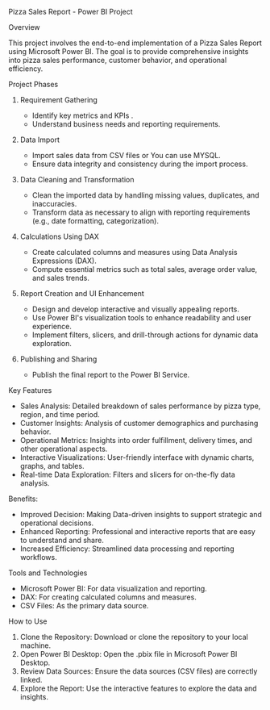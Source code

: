 Pizza Sales Report - Power BI Project

Overview

This project involves the end-to-end implementation of a Pizza Sales Report using Microsoft Power BI. The goal is to provide comprehensive insights into pizza sales performance, customer behavior, and operational efficiency.

Project Phases

1. Requirement Gathering
   - Identify key metrics and KPIs .
   - Understand business needs and reporting requirements.

2. Data Import
   - Import sales data from CSV files or You can use MYSQL.
   - Ensure data integrity and consistency during the import process.

3. Data Cleaning and Transformation
   - Clean the imported data by handling missing values, duplicates, and inaccuracies.
   - Transform data as necessary to align with reporting requirements (e.g., date formatting, categorization).

4. Calculations Using DAX
   - Create calculated columns and measures using Data Analysis Expressions (DAX).
   - Compute essential metrics such as total sales, average order value, and sales trends.

5. Report Creation and UI Enhancement
   - Design and develop interactive and visually appealing reports.
   - Use Power BI's visualization tools to enhance readability and user experience.
   - Implement filters, slicers, and drill-through actions for dynamic data exploration.

6. Publishing and Sharing
   - Publish the final report to the Power BI Service.
     
Key Features

- Sales Analysis: Detailed breakdown of sales performance by pizza type, region, and time period.
- Customer Insights: Analysis of customer demographics and purchasing behavior.
- Operational Metrics: Insights into order fulfillment, delivery times, and other operational aspects.
- Interactive Visualizations: User-friendly interface with dynamic charts, graphs, and tables.
- Real-time Data Exploration: Filters and slicers for on-the-fly data analysis.

Benefits:

- Improved Decision: Making Data-driven insights to support strategic and operational decisions.
- Enhanced Reporting: Professional and interactive reports that are easy to understand and share.
- Increased Efficiency: Streamlined data processing and reporting workflows.

Tools and Technologies

- Microsoft Power BI: For data visualization and reporting.
- DAX: For creating calculated columns and measures.
- CSV Files: As the primary data source.

 How to Use

1. Clone the Repository: Download or clone the repository to your local machine.
2. Open Power BI Desktop: Open the .pbix file in Microsoft Power BI Desktop.
3. Review Data Sources: Ensure the data sources (CSV files) are correctly linked.
4. Explore the Report: Use the interactive features to explore the data and insights.

